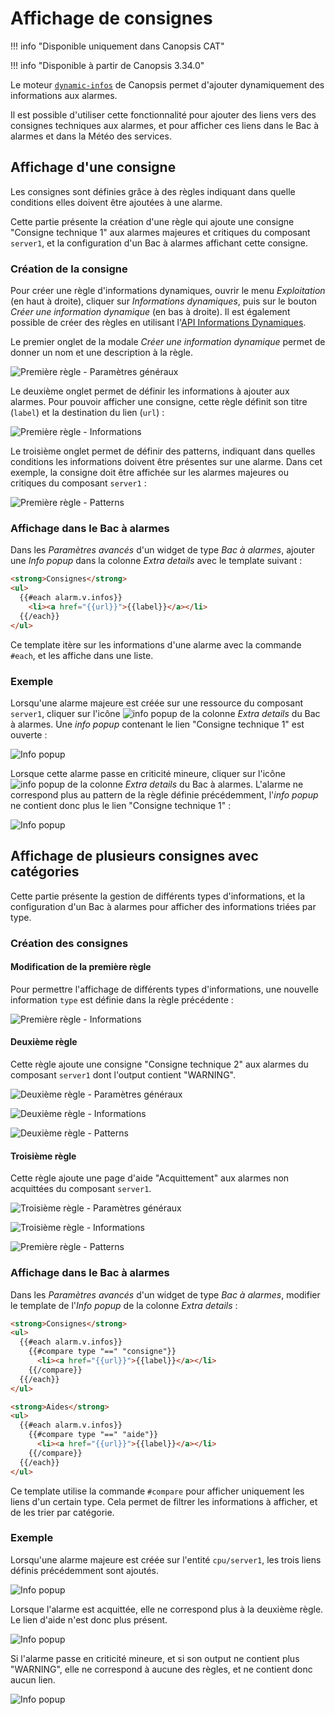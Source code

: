 # Affichage de consignes

!!! info "Disponible uniquement dans Canopsis CAT"

!!! info "Disponible à partir de Canopsis 3.34.0"

Le moteur [`dynamic-infos`](../../guide-administration/moteurs/moteur-dynamic-infos.md) de Canopsis permet d'ajouter dynamiquement des informations aux alarmes.

Il est possible d'utiliser cette fonctionnalité pour ajouter des liens vers des consignes techniques aux alarmes, et pour afficher ces liens dans le Bac à alarmes et dans la Météo des services.

## Affichage d'une consigne

Les consignes sont définies grâce à des règles indiquant dans quelle conditions elles doivent être ajoutées à une alarme.

Cette partie présente la création d'une règle qui ajoute une consigne "Consigne technique 1" aux alarmes majeures et critiques du composant `server1`, et la configuration d'un Bac à alarmes affichant cette consigne.

### Création de la consigne

Pour créer une règle d'informations dynamiques, ouvrir le menu *Exploitation* (en haut à droite), cliquer sur *Informations dynamiques*, puis sur le bouton *Créer une information dynamique* (en bas à droite). Il est également possible de créer des règles en utilisant l'[API Informations Dynamiques](../../guide-developpement/api/api-v2-dynamic-infos.md).

Le premier onglet de la modale *Créer une information dynamique* permet de donner un nom et une description à la règle.

![Première règle - Paramètres généraux](img/dynamicinfos_rule1_general.png)

Le deuxième onglet permet de définir les informations à ajouter aux alarmes. Pour pouvoir afficher une consigne, cette règle définit son titre (`label`) et la destination du lien (`url`) :

![Première règle - Informations](img/dynamicinfos_simple_rule1_infos.png)

Le troisième onglet permet de définir des patterns, indiquant dans quelles conditions les informations doivent être présentes sur une alarme. Dans cet exemple, la consigne doit être affichée sur les alarmes majeures ou critiques du composant `server1` :

![Première règle - Patterns](img/dynamicinfos_rule1_patterns.png)

### Affichage dans le Bac à alarmes

Dans les *Paramètres avancés* d'un widget de type *Bac à alarmes*, ajouter une *Info popup* dans la colonne *Extra details* avec le template suivant :

```html
<strong>Consignes</strong>
<ul>
  {{#each alarm.v.infos}}
    <li><a href="{{url}}">{{label}}</a></li>
  {{/each}}
</ul>
```

Ce template itère sur les informations d'une alarme avec la commande `#each`, et les affiche dans une liste.

### Exemple

Lorsqu'une alarme majeure est créée sur une ressource du composant `server1`, cliquer sur l'icône ![info popup](img/dynamicinfos_infopopup_icon.png "info popup") de la colonne *Extra details* du Bac à alarmes. Une *info popup* contenant le lien "Consigne technique 1" est ouverte :

![Info popup](img/dynamicinfos_simple_infopopup.png)

Lorsque cette alarme passe en criticité mineure, cliquer sur l'icône ![info popup](img/dynamicinfos_infopopup_icon.png "info popup") de la colonne *Extra details* du Bac à alarmes. L'alarme ne correspond plus au pattern de la règle définie précédemment, l'*info popup* ne contient donc plus le lien "Consigne technique 1" :

![Info popup](img/dynamicinfos_simple_infopopup_empty.png)

## Affichage de plusieurs consignes avec catégories

Cette partie présente la gestion de différents types d'informations, et la configuration d'un Bac à alarmes pour afficher des informations triées par type.

### Création des consignes

#### Modification de la première règle

Pour permettre l'affichage de différents types d'informations, une nouvelle information `type` est définie dans la règle précédente :

![Première règle - Informations](img/dynamicinfos_complex_rule1_infos.png)

#### Deuxième règle

Cette règle ajoute une consigne "Consigne technique 2" aux alarmes du composant `server1` dont l'output contient "WARNING".

![Deuxième règle - Paramètres généraux](img/dynamicinfos_complex_rule2_general.png)

![Deuxième règle - Informations](img/dynamicinfos_complex_rule2_infos.png)

![Deuxième règle - Patterns](img/dynamicinfos_complex_rule2_patterns.png)

#### Troisième règle

Cette règle ajoute une page d'aide "Acquittement" aux alarmes non acquittées du composant `server1`.

![Troisième règle - Paramètres généraux](img/dynamicinfos_complex_rule3_general.png)

![Troisième règle - Informations](img/dynamicinfos_complex_rule3_infos.png)

![Première règle - Patterns](img/dynamicinfos_complex_rule3_patterns.png)

### Affichage dans le Bac à alarmes

Dans les *Paramètres avancés* d'un widget de type *Bac à alarmes*, modifier le template de l'*Info popup* de la colonne *Extra details* :

```html
<strong>Consignes</strong>
<ul>
  {{#each alarm.v.infos}}
    {{#compare type "==" "consigne"}}
      <li><a href="{{url}}">{{label}}</a></li>
    {{/compare}}
  {{/each}}
</ul>

<strong>Aides</strong>
<ul>
  {{#each alarm.v.infos}}
    {{#compare type "==" "aide"}}
      <li><a href="{{url}}">{{label}}</a></li>
    {{/compare}}
  {{/each}}
</ul>
```

Ce template utilise la commande `#compare` pour afficher uniquement les liens d'un certain type. Cela permet de filtrer les informations à afficher, et de les trier par catégorie.

### Exemple

Lorsqu'une alarme majeure est créée sur l'entité `cpu/server1`, les trois liens définis précédemment sont ajoutés.

![Info popup](img/dynamicinfos_complex_infopopup1.png)

Lorsque l'alarme est acquittée, elle ne correspond plus à la deuxième règle. Le lien d'aide n'est donc plus présent.

![Info popup](img/dynamicinfos_complex_infopopup2.png)

Si l'alarme passe en criticité mineure, et si son output ne contient plus "WARNING", elle ne correspond à aucune des règles, et ne contient donc aucun lien.

![Info popup](img/dynamicinfos_complex_infopopup3.png)
